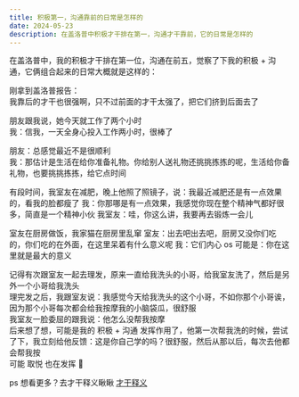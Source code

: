 ```yaml
---
title: 积极第一，沟通靠前的日常是怎样的
date: 2024-05-23
description: 在盖洛普中积极才干排在第一，沟通才干靠前，它的日常是怎样的
---
```


在盖洛普中，我的积极才干排在第一位，沟通在前五，觉察了下我的积极 + 沟通，它俩组合起来的日常大概就是这样的：

刚拿到盖洛普报告：    
我靠后的才干也很强啊，只不过前面的才干太强了，把它们挤到后面去了

朋友跟我说，她今天就工作了两个小时     
我：信我，一天全身心投入工作两小时，很棒了

朋友：总感觉最近不是很顺利   
我：那估计是生活在给你准备礼物。你给别人送礼物还挑挑拣拣的呢，生活给你备礼物，也要挑挑拣拣，给它点时间

有段时间，我室友在减肥，晚上他照了照镜子，说：我最近减肥还是有一点效果的，看我的脸都瘦了
我：你那哪是有一点效果，我感觉你现在整个精神气都好很多，简直是一个精神小伙
我室友：哇，你这么讲，我要再去锻炼一会儿

室友在厨房做饭，我家猫在厨房里乱窜
室友：出去吧出去吧，厨房又没你们吃的，你们吃的在外面，在这里呆着有什么意义呢
我：它们内心 os 可能是：你在这里就是最大的意义

记得有次跟室友一起去理发，原来一直给我洗头的小哥，给我室友洗了，然后是另外一个小哥给我洗头   
理完发之后，我跟室友说：我感觉今天给我洗头的这个小哥，不如你那个小哥诶，因为那个小哥每次都会给我按摩我的小脑袋瓜，很舒服   
我室友一脸委屈的跟我说：他怎么没帮我按摩   
后来想了想，可能是我的 积极 + 沟通 发挥作用了，他第一次帮我洗的时候，尝试了下，我立刻给他反馈：这是你自己学的吗？很舒服，然后从那以后，每次去他都会帮我按   
可能 取悦 也在发挥 🤣

ps 想看更多？去才干释义瞅瞅 [才干释义](https://gallupblog.com/talent)